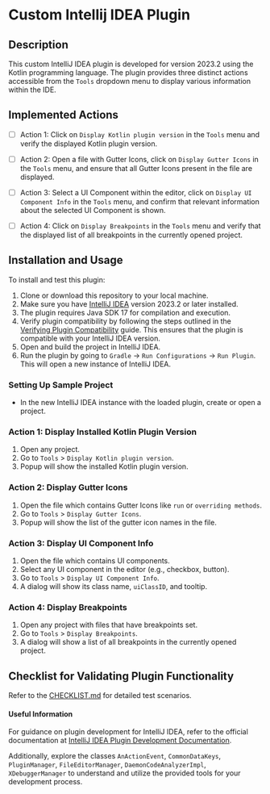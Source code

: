 # Custom Intellij IDEA Plugin 

## Description
This custom IntelliJ IDEA plugin is developed for version 2023.2 using the Kotlin programming language. The plugin provides three distinct actions accessible from the `Tools` dropdown menu to display various information within the IDE.

## Implemented Actions
- [ ] Action 1: Click on `Display Kotlin plugin version` in the `Tools` menu and verify the displayed Kotlin plugin version.

- [ ] Action 2: Open a file with Gutter Icons, click on `Display Gutter Icons` in the `Tools` menu, and ensure that all Gutter Icons present in the file are displayed.

- [ ] Action 3: Select a UI Component within the editor, click on `Display UI Component Info` in the `Tools` menu, and confirm that relevant information about the selected UI Component is shown.

- [ ] Action 4: Click on `Display Breakpoints` in the `Tools` menu and verify that the displayed list of all breakpoints in the currently opened project.

## Installation and Usage

To install and test this plugin:

1. Clone or download this repository to your local machine.
2. Make sure you have [IntelliJ IDEA](https://www.jetbrains.com/idea/) version 2023.2 or later installed.
3. The plugin requires Java SDK 17 for compilation and execution.
4. Verify plugin compatibility by following the steps outlined in the [Verifying Plugin Compatibility](https://plugins.jetbrains.com/docs/intellij/verifying-plugin-compatibility.html) guide. This ensures that the plugin is compatible with your IntelliJ IDEA version.
5. Open and build the project in IntelliJ IDEA.
6. Run the plugin by going to `Gradle` -> `Run Configurations` -> `Run Plugin`. This will open a new instance of IntelliJ IDEA.

### Setting Up Sample Project

- In the new IntelliJ IDEA instance with the loaded plugin, create or open a project.

### Action 1: Display Installed Kotlin Plugin Version

1. Open any project.
2. Go to `Tools` > `Display Kotlin plugin version`.
3. Popup will show the installed Kotlin plugin version.

### Action 2: Display Gutter Icons

1. Open the file which contains Gutter Icons like `run` or `overriding methods`.
2. Go to `Tools` > `Display Gutter Icons`.
3. Popup will show the list of the gutter icon names in the file.

### Action 3: Display UI Component Info

1. Open the file which contains UI components.
2. Select any UI component in the editor (e.g., checkbox, button).
3. Go to `Tools` > `Display UI Component Info`.
4. A dialog will show its class name, `uiClassID`, and tooltip.

### Action 4: Display Breakpoints

1. Open any project with files that have breakpoints set.
2. Go to `Tools` > `Display Breakpoints`.
3. A dialog will show a list of all breakpoints in the currently opened project.

## Checklist for Validating Plugin Functionality
Refer to the [CHECKLIST.md](docs/CHECKLIST.md) for detailed test scenarios.



#### Useful Information
For guidance on plugin development for IntelliJ IDEA, refer to the official documentation at [IntelliJ IDEA Plugin Development Documentation](https://plugins.jetbrains.com/docs/intellij/welcome.html).

Additionally, explore the classes `AnActionEvent`, `CommonDataKeys`, `PluginManager`, `FileEditorManager`, `DaemonCodeAnalyzerImpl`, `XDebuggerManager` to understand and utilize the provided tools for your development process.
